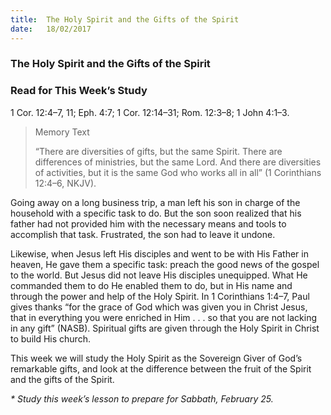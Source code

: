 ```yaml
---
title:  The Holy Spirit and the Gifts of the Spirit
date:   18/02/2017
---
```


### The Holy Spirit and the Gifts of the Spirit

### Read for This Week’s Study
1 Cor. 12:4–7, 11; Eph. 4:7; 1 Cor. 12:14–31; Rom. 12:3–8; 1 John 4:1–3.

> <p>Memory Text</p>
> “There are diversities of gifts, but the same Spirit. There are differences of ministries, but the same Lord. And there are diversities of activities, but it is the same God who works all in all” (1 Corinthians 12:4–6, NKJV). 

Going away on a long business trip, a man left his son in charge of the household with a specific task to do. But the son soon realized that his father had not provided him with the necessary means and tools to accomplish that task. Frustrated, the son had to leave it undone. 

Likewise, when Jesus left His disciples and went to be with His Father in heaven, He gave them a specific task: preach the good news of the gospel to the world. But Jesus did not leave His disciples unequipped. What He commanded them to do He enabled them to do, but in His name and through the power and help of the Holy Spirit. In 1 Corinthians 1:4–7, Paul gives thanks “for the grace of God which was given you in Christ Jesus, that in everything you were enriched in Him . . . so that you are not lacking in any gift” (NASB). Spiritual gifts are given through the Holy Spirit in Christ to build His church.

This week we will study the Holy Spirit as the Sovereign Giver of God’s remarkable gifts, and look at the difference between the fruit of the Spirit and the gifts of the Spirit. 

 _* Study this week’s lesson to prepare for Sabbath, February 25._